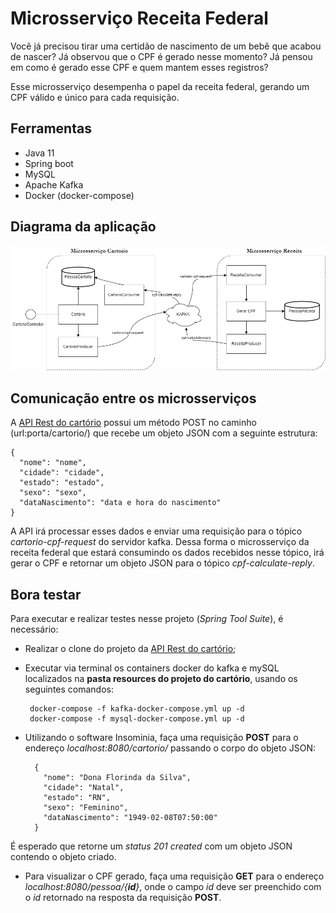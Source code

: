 # Microsserviço Receita Federal

Você já precisou tirar uma certidão de nascimento de um bebê que acabou de nascer? Já observou que o CPF é gerado nesse momento? Já pensou em como é gerado esse CPF e quem mantem esses registros?

Esse microsserviço desempenha o papel da receita federal, gerando um CPF válido e único para cada requisição.

## Ferramentas

- Java 11
- Spring boot
- MySQL
- Apache Kafka
- Docker (docker-compose)

## Diagrama da aplicação

![Diagrama da aplicacao](/.github/diagram.png)

## Comunicação entre os microsserviços

A [API Rest do cartório](https://github.com/camins/api-rest-kafka-springboot-cartorio) possui um método POST no caminho (url:porta/cartorio/) que recebe um objeto JSON com a seguinte estrutura:

    {
      "nome": "nome",
      "cidade": "cidade",
      "estado": "estado",
      "sexo": "sexo",
      "dataNascimento": "data e hora do nascimento"
    }

A API irá processar esses dados e enviar uma requisição para o tópico *cartorio-cpf-request* do servidor kafka. Dessa forma o microsserviço da receita federal que estará consumindo os dados recebidos nesse tópico, irá gerar o CPF e retornar um objeto JSON para o tópico *cpf-calculate-reply*.

## Bora testar

Para executar e realizar testes nesse projeto (*Spring Tool Suite*), é necessário:

 * Realizar o clone do projeto da [API Rest do cartório](https://github.com/camins/api-rest-kafka-springboot-cartorio);
 * Executar via terminal os containers docker do kafka e mySQL localizados na **pasta resources do projeto do cartório**, usando os seguintes comandos:

        docker-compose -f kafka-docker-compose.yml up -d
        docker-compose -f mysql-docker-compose.yml up -d
    
* Utilizando o software Insominia, faça uma requisição **POST** para o endereço *localhost:8080/cartorio/* passando o corpo do objeto JSON:

        {
          "nome": "Dona Florinda da Silva",
          "cidade": "Natal",
          "estado": "RN",
          "sexo": "Feminino",
          "dataNascimento": "1949-02-08T07:50:00"
        }
    
 É esperado que retorne um *status 201 created* com um objeto JSON contendo o objeto criado.
 
 * Para visualizar o CPF gerado, faça uma requisição **GET** para o endereço *localhost:8080/pessoa/{**id**}*, onde o campo *id* deve ser preenchido com o *id* retornado na resposta da requisição **POST**.

